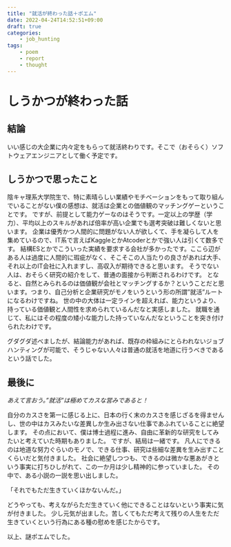 ```yaml
---
title: "就活が終わった話＋ポエム"
date: 2022-04-24T14:52:51+09:00
draft: true
categories:
    - job_hunting
tags:
    - poem
    - report
    - thought
---
```


# しうかつが終わった話

## 結論
いい感じの大企業に内々定をもらって就活終わりです。そこで（おそらく）ソフトウェアエンジニアとして働く予定です。

## しうかつで思ったこと
陰キャ理系大学院生で、特に素晴らしい業績やモチベーションをもって取り組んでいることがない僕の感想は、就活は企業との価値観のマッチングゲーということです。
ですが、前提として能力ゲーなのはそうです。一定以上の学歴（学力）、平均以上のスキルがあれば倍率が高い企業でも選考突破は難しくないと思います。
企業は優秀かつ人間的に問題がない人が欲しくて、手を凝らして人を集めているので、IT系で言えばKaggleとかAtcoderとかで強い人は引くて数多です。
結構ESとかでこういった実績を要求する会社が多かったです。ここら辺がある人は過度に人間的に瑕疵がなく、そこそこの人当たりの良さがあれば大手、それ以上のIT会社に入れますし、高収入が期待できると思います。
そうでない人は、おそらく研究の紹介をして、普通の面接から判断されるわけです。
となると、自然とみられるのは価値観が会社とマッチングするか？ということだと思います。つまり、自己分析と企業研究がモノをいうという形の所謂”就活”ルートになるわけですね。
世の中の大体は一定ラインを超えれば、能力というより、持っている価値観と人間性を求められているんだなと実感しました。
就職を通じて、私にはその程度の矮小な能力した持っていなんだなということを突き付けられたわけです。

グダグダ述べましたが、結論能力があれば、既存の枠組みにとらわれないジョブハンティングが可能で、そうじゃない人々は普通の就活を地道に行うべきであるという話でした。

## 最後に

*あえて言おう。”就活”は極めてカスな営みであると！*

自分のカスさを第一に感じる上に、日本の行く末のカスさを感じざるを得ませんし、世の中はカスみたいな差異しか生み出さない仕事であふれていることに絶望します。
その点において、僕は博士過程に進み、自由に革新的な研究をしてみたいと考えていた時期もありました。
ですが、結局は一緒です。
凡人にできるのは地道な努力ぐらいのモノで、できる仕事、研究は些細な差異を生み出すことくらいだと気付きました。
社会に絶望しつつも、できるのは微かな悪あがきという事実に打ちひしがれて、この一か月は少し精神的に参っていました。
その中で、ある小説の一説を思い出しました。

「それでもただ生きていくほかないんだ。」

どうやっても、考えながらただ生きていく他にできることはないという事実に気が付きました。
少し元気が出ました。苦しくてもただ考えて残りの人生をただ生きていくという行為にある種の慰めを感じたからです。

以上、謎ポエムでした。



